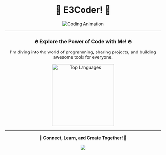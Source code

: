 <div align="center">

# 🌟 **E3Coder**! 🌟  

<div id="header">
  <img src="https://media3.giphy.com/media/nd0lphXcwThN2nlNFV/giphy.gif?cid=6c09b952skhwz5xb75eh2xn38gbiha3z0pz5ko8t7kjeva5z&ep=v1_internal_gif_by_id&rid=giphy.gif&ct=g" alt="Coding Animation" />
</div>

---

### 🔥 Explore the Power of Code with Me! 🔥
I'm diving into the world of programming, sharing projects, and building awesome tools for everyone.  

<a href="https://github.com/knonE3/convoychat">
  <img height=200 align="center" src="https://github-readme-stats.vercel.app/api/top-langs?username=knonE3&layout=compact&langs_count=8&card_width=320" alt="Top Languages" />
</a>  

---

🌟 **Connect, Learn, and Create Together!** 🌟  

<div id="header">
  <img src="https://media.tenor.com/hhda1rmSf3oAAAAM/come-at-me-pengu.gif" />
</div>

</div>

